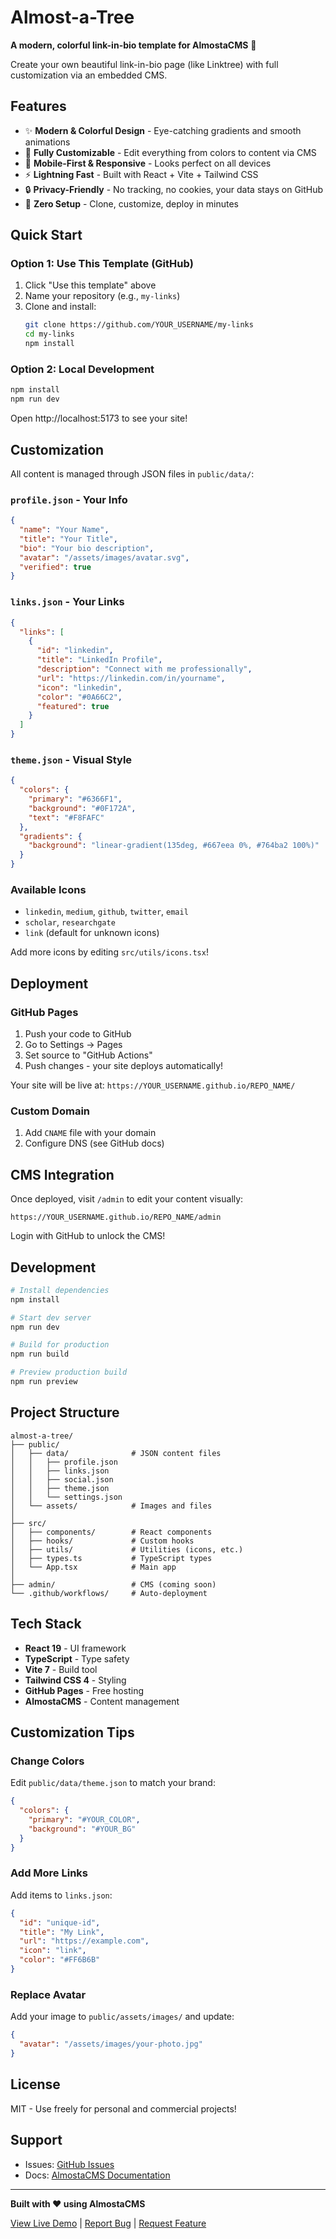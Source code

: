 # Almost-a-Tree

**A modern, colorful link-in-bio template for AlmostaCMS** 🌳

Create your own beautiful link-in-bio page (like Linktree) with full customization via an embedded CMS.

## Features

- ✨ **Modern & Colorful Design** - Eye-catching gradients and smooth animations
- 🎨 **Fully Customizable** - Edit everything from colors to content via CMS
- 📱 **Mobile-First & Responsive** - Looks perfect on all devices
- ⚡ **Lightning Fast** - Built with React + Vite + Tailwind CSS
- 🔒 **Privacy-Friendly** - No tracking, no cookies, your data stays on GitHub
- 🎯 **Zero Setup** - Clone, customize, deploy in minutes

## Quick Start

### Option 1: Use This Template (GitHub)

1. Click "Use this template" above
2. Name your repository (e.g., `my-links`)
3. Clone and install:
   ```bash
   git clone https://github.com/YOUR_USERNAME/my-links
   cd my-links
   npm install
   ```

### Option 2: Local Development

```bash
npm install
npm run dev
```

Open http://localhost:5173 to see your site!

## Customization

All content is managed through JSON files in `public/data/`:

### `profile.json` - Your Info
```json
{
  "name": "Your Name",
  "title": "Your Title",
  "bio": "Your bio description",
  "avatar": "/assets/images/avatar.svg",
  "verified": true
}
```

### `links.json` - Your Links
```json
{
  "links": [
    {
      "id": "linkedin",
      "title": "LinkedIn Profile",
      "description": "Connect with me professionally",
      "url": "https://linkedin.com/in/yourname",
      "icon": "linkedin",
      "color": "#0A66C2",
      "featured": true
    }
  ]
}
```

### `theme.json` - Visual Style
```json
{
  "colors": {
    "primary": "#6366F1",
    "background": "#0F172A",
    "text": "#F8FAFC"
  },
  "gradients": {
    "background": "linear-gradient(135deg, #667eea 0%, #764ba2 100%)"
  }
}
```

### Available Icons

- `linkedin`, `medium`, `github`, `twitter`, `email`
- `scholar`, `researchgate`
- `link` (default for unknown icons)

Add more icons by editing `src/utils/icons.tsx`!

## Deployment

### GitHub Pages

1. Push your code to GitHub
2. Go to Settings → Pages
3. Set source to "GitHub Actions"
4. Push changes - your site deploys automatically!

Your site will be live at: `https://YOUR_USERNAME.github.io/REPO_NAME/`

### Custom Domain

1. Add `CNAME` file with your domain
2. Configure DNS (see GitHub docs)

## CMS Integration

Once deployed, visit `/admin` to edit your content visually:

```
https://YOUR_USERNAME.github.io/REPO_NAME/admin
```

Login with GitHub to unlock the CMS!

## Development

```bash
# Install dependencies
npm install

# Start dev server
npm run dev

# Build for production
npm run build

# Preview production build
npm run preview
```

## Project Structure

```
almost-a-tree/
├── public/
│   ├── data/              # JSON content files
│   │   ├── profile.json
│   │   ├── links.json
│   │   ├── social.json
│   │   ├── theme.json
│   │   └── settings.json
│   └── assets/            # Images and files
│
├── src/
│   ├── components/        # React components
│   ├── hooks/             # Custom hooks
│   ├── utils/             # Utilities (icons, etc.)
│   ├── types.ts           # TypeScript types
│   └── App.tsx            # Main app
│
├── admin/                 # CMS (coming soon)
└── .github/workflows/     # Auto-deployment
```

## Tech Stack

- **React 19** - UI framework
- **TypeScript** - Type safety
- **Vite 7** - Build tool
- **Tailwind CSS 4** - Styling
- **GitHub Pages** - Free hosting
- **AlmostaCMS** - Content management

## Customization Tips

### Change Colors
Edit `public/data/theme.json` to match your brand:
```json
{
  "colors": {
    "primary": "#YOUR_COLOR",
    "background": "#YOUR_BG"
  }
}
```

### Add More Links
Add items to `links.json`:
```json
{
  "id": "unique-id",
  "title": "My Link",
  "url": "https://example.com",
  "icon": "link",
  "color": "#FF6B6B"
}
```

### Replace Avatar
Add your image to `public/assets/images/` and update:
```json
{
  "avatar": "/assets/images/your-photo.jpg"
}
```

## License

MIT - Use freely for personal and commercial projects!

## Support

- Issues: [GitHub Issues](https://github.com/almostacms/almost-a-cms/issues)
- Docs: [AlmostaCMS Documentation](https://github.com/almostacms/almost-a-cms)

---

**Built with ❤️ using AlmostaCMS**

[View Live Demo](#) | [Report Bug](#) | [Request Feature](#)
